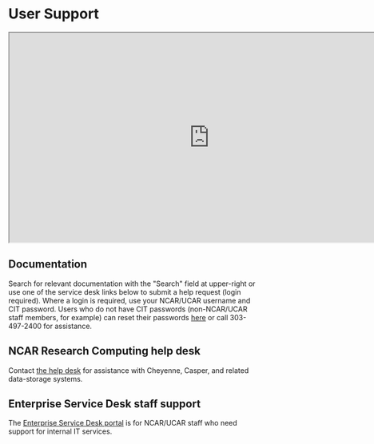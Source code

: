 # User Support

<iframe frameborder="1" height="420" scrolling="no" src="https://www.cisl.ucar.edu/csg/cod-status/cod.html" width="800"></iframe>

## Documentation

Search for relevant documentation with the "Search" field at upper-right or use one of the service desk links below to submit a help request (login required). Where a login is required, use your NCAR/UCAR username and CIT password. Users who do not have CIT passwords (non-NCAR/UCAR staff members, for example) can reset their passwords [here](https://crowd.ucar.edu/crowd/console/login.action#/forgot-password) or call 303-497-2400 for assistance.

## NCAR Research Computing help desk

Contact [the help desk](https://rchelp.ucar.edu/) for assistance with Cheyenne, Casper, and related data-storage systems.

## Enterprise Service Desk staff support
The [Enterprise Service Desk portal](https://help.ucar.edu/) is for NCAR/UCAR staff who need support for internal IT services.

